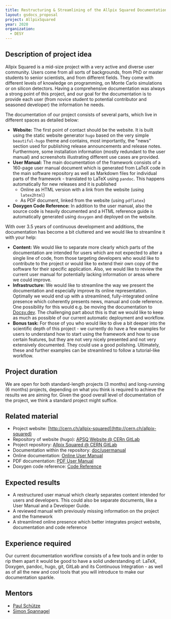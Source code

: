 ```yaml
---
title: Restructuring & Streamlining of the Allpix Squared Documentation
layout: gsdocs_proposal
project: AllpixSquared
year: 2020
organization:
  - DESY
---
```


## Description of project idea

Allpix Squared is a mid-size project with a very active and diverse user
community. Users come from all sorts of backgrounds, from PhD or master students
to senior scientists, and from different fields. They come with different levels
of knowledge on programming, on Monte Carlo simulations or on silicon detectors.
Having a comprehensive documentation was always a strong point of this project,
and our goal for the documentation is to provide each user (from novice student
to potential contributor and seasoned developer) the information he needs.

The documentation of our project consists of several parts, which live in
different spaces as detailed below:

- **Website:** The first point of contact should be the website. It is built
  using the static website generator `hugo` based on the very simple
  `beautiful-hugo` theme and contains, most importantly, the "news" section used
  for publishing release announcements and release notes. Furthermore, some
  installation information (mostly redundant to the user manual) and screenshots
  illustrating different use cases are provided.
- **User Manual:** The main documentation of the framework consists of a
  160-page user manual document which is generated from LaTeX code in the main
  software repository as well as Markdown files for individual parts of the
  framework - translated to LaTeX using `pandoc`. This happens automatically for
  new releases and it is published
  - Online as HTML version with a link from the website (using `latex2html`)
  - As PDF document, linked from the website (using `pdflatex`)
- **Doxygen Code Reference:** In addition to the user manual, also the source
  code is heavily documented and a HTML reference guide is automatically
  generated using `doxygen` and deployed on the website.

With over 3.5 years of continuous development and additions, the documentation
has become a bit cluttered and we would like to streamline it with your help:

- **Content:** We would like to separate more clearly which parts of the
  documentation are intended for users which are not expected to alter a single
  line of code, from those targeting developers who would like to contribute to
  the project or would like to extend their own copy of the software for their
  specific application. Also, we would like to review the current user manual
  for potentially lacking information or areas where we could improve.
- **Infrastructure:** We would like to streamline the way we present the
  documentation and especially improve its online representation. Optimally we
  would end up with a streamlined, fully-integrated online presence which
  coherently presents news, manual and code reference. One possibility for this
  would e.g. be moving the documentation to [Docsy.dev](https://www.docsy.dev/).
  The challenging part about this is that we would like to keep as much as
  possible of our current automatic deployment and workflow.
- **Bonus task:** For those of you who would like to dive a bit deeper into the
  scientific depth of this project - we currently do have a few examples for
  users to understand how to start using the framework and how to use certain
  features, but they are not very nicely presented and not very extensively
  documented. They could use a good polishing. Ultimately, these and further
  examples can be streamlined to follow a tutorial-like workflow.

## Project duration

We are open for both standard-length projects (3 months) and long-running (6
months) projects, depending on what you think is required to achieve the results
we are aiming for. Given the good overall level of documentation of the project,
we think a standard project might suffice.

## Related material

- Project website:
  [http://cern.ch/allpix-squared](http://cern.ch/allpix-squared)
- Repository of website (hugo):
  [APSQ Website @ CERn GitLab](https://gitlab.cern.ch/allpix-squared/allpix-squared-website)
- Project repository:
  [Allpix Squared @ CERN GitLab](https://gitlab.cern.ch/allpix-squared/allpix-squared)
- Documentation within the repository:
  [doc/usermanual](https://gitlab.cern.ch/allpix-squared/allpix-squared/-/tree/master/doc%2Fusermanual)
- Online documentation:
  [Online User Manual](https://project-allpix-squared.web.cern.ch/project-allpix-squared/usermanual/allpix-manual.html)
- PDF documentation:
  [PDF User Manual](https://project-allpix-squared.web.cern.ch/project-allpix-squared/usermanual/allpix-manual.pdf)
- Doxygen code reference:
  [Code Reference](https://project-allpix-squared.web.cern.ch/project-allpix-squared/reference)

## Expected results

- A restructured user manual which clearly separates content intended for users
  and developers. This could also be separate documents, like a User Manual and
  a Developer Guide.
- A reviewed manual with previously missing information on the project and the
  framework
- A streamlined online presence which better integrates project website,
  documentation and code reference

## Experience required

Our current documentation workflow consists of a few tools and in order to rip
them apart it would be good to have a solid understanding of: LaTeX, Doxygen,
pandoc, hugo, git, GitLab and its Continuous Integration - as well as of all the
new and cool tools that you will introduce to make our documentation sparkle.

## Mentors

- [Paul Schütze](mailto:paul.schuetze@desy.de)
- [Simon Spannagel](mailto:simon.spannagel@desy.de)
